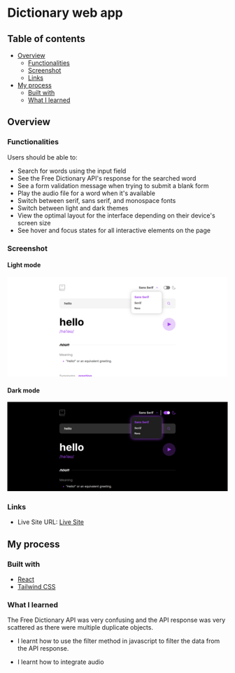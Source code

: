 # Dictionary web app

## Table of contents

- [Overview](#overview)
  - [Functionalities](#functionalities)
  - [Screenshot](#screenshot)
  - [Links](#links)
- [My process](#my-process)
  - [Built with](#built-with)
  - [What I learned](#what-i-learned)



## Overview

### Functionalities

Users should be able to:

- Search for words using the input field
- See the Free Dictionary API's response for the searched word
- See a form validation message when trying to submit a blank form
- Play the audio file for a word when it's available
- Switch between serif, sans serif, and monospace fonts
- Switch between light and dark themes
- View the optimal layout for the interface depending on their device's screen size
- See hover and focus states for all interactive elements on the page


### Screenshot

#### Light mode

 ![](./public/screenshots/light-mode.png)

#### Dark mode
![](./public/screenshots/dark-mode.png)


### Links

- Live Site URL: [Live Site](https://dictionary-web-3c0lkbgwk-noneofurbuzz.vercel.app/)


## My process

### Built with

- [React](https://react.dev/) 
- [Tailwind CSS](https://tailwindcss.com/)

### What I learned

The Free Dictionary API was very confusing and the API response was very scattered as there were multiple duplicate objects.

- I learnt how to use the filter method in javascript to filter the data from the API response.

- I learnt how to integrate audio

